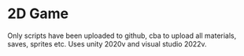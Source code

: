 # 2D Game

Only scripts have been uploaded to github, cba to upload all materials, saves, sprites etc.
Uses unity 2020v and visual studio 2022v.